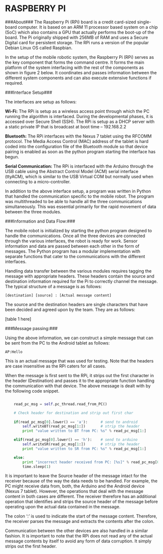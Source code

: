 # RASPBERRY PI #

###About###
The Raspberry Pi (RPi) board is a credit card-sized single-board computer. It is based on an ARM 11 processor based system on a chip (SoC) which also contains a GPU that actually performs the boot-up of the board. The Pi originally shipped with 256MB of RAM and uses a Secure Digital card for persistent storage. The RPi runs a version of the popular Debian Linux OS called Raspbian.

In the setup of the mobile robotic system, the Raspberry Pi (RPi) serves as the key component that forms the command centre. It forms the main platform of the system interfacing with the rest of the components as shown in figure 2 below. It coordinates and passes information between the different system components and can also execute extensive functions if required.

###Interface Setup###

The interfaces are setup as follows:

**Wi-Fi:** The RPi is setup as a wireless access point through which the PC running the algorithm is interfaced. During the developmental phases, it is accessed over Secure Shell (SSH). The RPi is setup as a DHCP server with a static private IP that is broadcast at boot time – 192.168.2.2

**Bluetooth:** The RPi interfaces with the Nexus 7 tablet using the RFCOMM protocol. The Media Access Control (MAC) address of the tablet is hard coded into the configuration file of the Bluetooth module so that device pairing is enabled as soon as the python program starting the interface has begun.

**Serial Communication:** The RPi is interfaced with the Arduino through the USB cable using the Abstract Control Model (ACM) serial interface (ttyACM), which is similar to the USB Virtual COM but normally used when connecting to a micro-controller.

In addition to the above interface setup, a program was written in Python that handled the  communication specific to the mobile robot. The program was multithreaded to be able to handle all the three communications simultaneously. This was essential primarily for the rapid movement of data between the three modules.


###Information and Data Flow:###

The mobile robot is initialized by starting the python program designed to handle the communications. Once all the three devices are connected through the various interfaces, the robot is ready for work. Sensor information and data are passed between each other in the form of messages. The Python program has a modular implementation with separate functions that cater to the communications with the different interfaces.

Handling data transfer between the various modules requires tagging the message with appropriate headers. These headers contain the source and destination information required for the Pi to correctly channel the message. The typical structure of a message is as follows:

`[destination] [source] : [Actual message content]`

The source and the destination headers are single characters that have been decided and agreed upon by the team. They are as follows:

[table 1 here]

###Message passing:###

Using the above information, we can construct a simple message that can be sent from the PC to the Android tablet as follows:

`AP:Hello`

This is an actual message that was used for testing. Note that the headers are case insensitive as the RPi caters for all cases.

When the message is first sent to the RPi, it strips out the first character in the header (Destination) and passes it to the appropriate function handling the communication with that device. The above message is dealt with by the following code snippet.

```python

	read_pc_msg = self.pc_thread.read_from_PC()

	# Check header for destination and strip out first char
	
	if(read_pc_msg[0].lower() == 'a'):		# send to android
		self.writeBT(read_pc_msg[1:])		# strip the header
		print "value written to BT from PC: %s" % read_pc_msg[1:]

	elif(read_pc_msg[0].lower() == 'h'):	# send to arduino
		self.writeSR(read_pc_msg[1:])		# strip the header
		print "value written to SR from PC: %s" % read_pc_msg[1:]

	else:
		print "incorrect header received from PC: [%s]" % read_pc_msg[0]
		time.sleep(1)

```


It is important to leave the Source header of the message intact for the receiver because of the way the data needs to be handled. For example, the PC might receive data from, both, the Arduino and the Android device (Nexus 7 tablet). However, the operations that deal with the message content in both cases are different. The receiver therefore has an additional operation that identifies and strips the source header of the message before operating upon the actual data contained in the message.

The colon ‘:’ is used to indicate the start of the message content. Therefore, the receiver parses the message and extracts the contents after the colon.

Communication between the other devices are also handled in a similar fashion. It is important to note that the RPi does not read any of the actual message contents by itself to avoid any form of data corruption. It simply strips out the first header.






